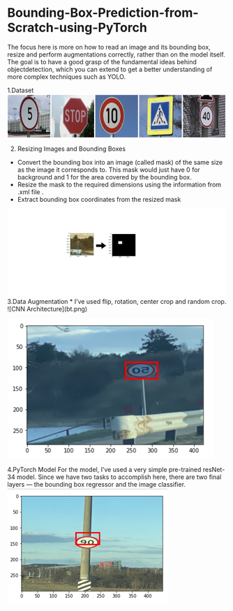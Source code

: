 # Bounding-Box-Prediction-from-Scratch-using-PyTorch

The focus here is more on how to read an image and its bounding box,  resize  and  perform  augmentations  correctly,  rather  than  on  the  model itself.  The goal is to have a good grasp of the fundamental ideas behind objectdetection,  which  you  can  extend  to  get  a  better  understanding  of more complex techniques such as YOLO.

1.Dataset
<img src="data.png" width="500" height="100">

2. Resizing Images and Bounding Boxes
* Convert the bounding box into an image (called mask) of the same size as the image it corresponds to. This mask    would just have 0 for background and 1 for the area covered by the bounding box.
* Resize the mask to the required dimensions using the information from .xml file .
* Extract bounding box coordinates from the resized mask
<img src="ss.png" width="500" height="200">
3.Data Augmentation
* I’ve used flip, rotation, center crop and random crop.
![CNN Architecture](bt.png)

![CNN Architecture](at.png)

4.PyTorch Model
For the model, I’ve used a very simple pre-trained resNet-34 model. Since we have two tasks to accomplish here, there are two final layers — the bounding box regressor and the image classifier.
![CNN Architecture](test.png)
